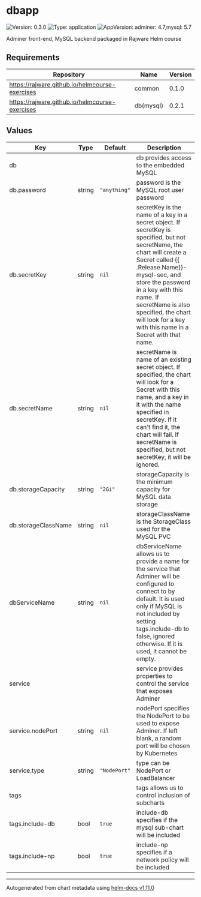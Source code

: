 # dbapp

![Version: 0.3.0](https://img.shields.io/badge/Version-0.3.0-informational?style=flat-square) ![Type: application](https://img.shields.io/badge/Type-application-informational?style=flat-square) 
![AppVersion: adminer: 4.7,mysql: 5.7](https://img.shields.io/badge/AppVersion-adminer:%204.7,mysql:%205.7-informational?style=flat-square)

Adminer front-end, MySQL backend packaged in Rajware Helm course

## Requirements

| Repository | Name | Version |
|------------|------|---------|
| https://rajware.github.io/helmcourse-exercises | common | 0.1.0 |
| https://rajware.github.io/helmcourse-exercises | db(mysql) | 0.2.1 |

## Values

| Key | Type | Default | Description |
|-----|------|---------|-------------|
| db ||| db provides access to the embedded MySQL |
| db.password | string | `"anything"` | password is the MySQL root user password |
| db.secretKey | string | `nil` | secretKey is the name of a key in a secret object.  If secretKey is specified, but not secretName, the chart will  create a Secret called {{ .Release.Name}}-mysql-sec, and store  the password in a key with this name. If secretName is also specified, the chart will look for a key with this name in a Secret with that name. |
| db.secretName | string | `nil` | secretName is name of an existing secret object. If specified, the chart will look for a Secret with this name, and a key in it with the name specified in secretKey. If it can't find it, the chart will fail. If secretName is specified, but not  secretKey, it will be ignored. |
| db.storageCapacity | string | `"2Gi"` | storageCapacity is the minimum capacity for MySQL data storage |
| db.storageClassName | string | `nil` | storageClassName is the StorageClass used for the MySQL PVC |
| dbServiceName | string | `nil` | dbServiceName allows us to provide a name for the service that Adminer will be configured to connect to by default. It is used only if MySQL is not included by setting tags.include-db to  false, ignored otherwise. If it is used, it cannot be empty. |
| service ||| service provides properties to control the service that exposes Adminer |
| service.nodePort | string | `nil` | nodePort specifies the NodePort to be used to expose Adminer. If left blank, a random port will be chosen by Kubernetes |
| service.type | string | `"NodePort"` | type can be NodePort or LoadBalancer |
| tags ||| tags allows us to control inclusion of subcharts |
| tags.include-db | bool | `true` | include-db specifies if the mysql sub-chart will be included |
| tags.include-np | bool | `true` | include-np specifies if a network policy will be included |

----------------------------------------------
Autogenerated from chart metadata using [helm-docs v1.11.0](https://github.com/norwoodj/helm-docs/releases/v1.11.0)
